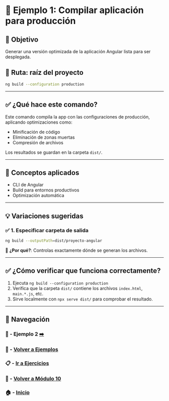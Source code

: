 # 🧪 Ejemplo 1: Compilar aplicación para producción

## 🎯 Objetivo
Generar una versión optimizada de la aplicación Angular lista para ser desplegada.

## 📁 Ruta: raíz del proyecto
```bash
ng build --configuration production
```

---

## ✅ ¿Qué hace este comando?

Este comando compila la app con las configuraciones de producción, aplicando optimizaciones como:
- Minificación de código
- Eliminación de zonas muertas
- Compresión de archivos

Los resultados se guardan en la carpeta `dist/`.

---

## 🧠 Conceptos aplicados

- CLI de Angular
- Build para entornos productivos
- Optimización automática

---

## 💡 Variaciones sugeridas

### ✅ 1. Especificar carpeta de salida
```bash
ng build --outputPath=dist/proyecto-angular
```

📌 **¿Por qué?**: Controlas exactamente dónde se generan los archivos.

---

## ✅ ¿Cómo verificar que funciona correctamente?

1. Ejecuta `ng build --configuration production`
2. Verifica que la carpeta `dist/` contiene los archivos `index.html`, `main.*.js`, etc.
3. Sirve localmente con `npx serve dist/` para comprobar el resultado.

---

## 🔁 Navegación
### 🧪 - Ejemplo 2 [➡️](./Ejemplo_2.md)
### 🧪 - [Volver a Ejemplos](../README.md)
### 📋 - [Ir a Ejercicios](../../Ejercicios/README.md)
### 📘 - [Volver a Módulo 10](../../Modulo_10.md)
### 🏠 - [Inicio](../../../README.md)

